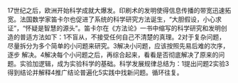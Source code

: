 17世纪之后，欧洲开始科学成就大爆发。印刷术的发明使得信息传播的带宽迅速拓宽。法国数学家笛卡尔也促进了系统的科学研究方法诞生，“大胆假设，小心求证”，“怀疑是智慧的源头”。笛卡尔在《方法论》一书中缩写的科学研究和发明创造的普适方法如下：1不盲从，不接受任何自己不清楚的真理。2对于复杂问题，尽量拆分为多个简单的小问题来研究。3解决小问题，应该按照先易后难的次序，逐步 解决。4解决每个小问题之后，再综合起来，看看是否彻底解决了原来的问题。实验加逻辑，成为实验科学的基础。科学发展规律总结为：1提出问题2实验3得到结论并解释4推广结论普遍化5实践中找新问题。循环往复。
